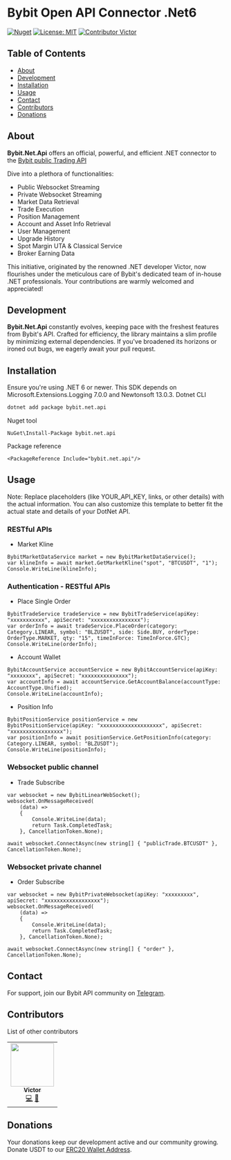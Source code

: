 ﻿# Bybit Open API Connector .Net6

[![Nuget](https://img.shields.io/nuget/v/bybit.net.api)](https://www.nuget.org/packages/bybit.net.api) [![License: MIT](https://img.shields.io/badge/License-MIT-yellow.svg)](https://github.com/wuhewuhe/bybit.net.api/blob/main/LICENSE) [![Contributor Victor](https://img.shields.io/badge/contributor-Victor-blue.svg)](https://github.com/wuhewuhe/bybit-java-api)

## Table of Contents

- [About](#about)
- [Development](#development)
- [Installation](#installation)
- [Usage](#usage)
- [Contact](#contact)
- [Contributors](#contributors)
- [Donations](#donations)

## About
**Bybit.Net.Api** offers an official, powerful, and efficient .NET connector to the  [Bybit public Trading API](https://bybit-exchange.github.io/docs/v5/intro)

Dive into a plethora of functionalities:
- Public Websocket Streaming
- Private Websocket Streaming
- Market Data Retrieval
- Trade Execution
- Position Management
- Account and Asset Info Retrieval
- User Management
- Upgrade History
- Spot Margin UTA & Classical Service
- Broker Earning Data

This initiative, originated by the renowned .NET developer Victor, now flourishes under the meticulous care of Bybit's dedicated team of in-house .NET professionals. 
Your contributions are warmly welcomed and appreciated!

## Development
**Bybit.Net.Api** constantly evolves, keeping pace with the freshest features from Bybit's API. Crafted for efficiency, the library maintains a slim profile by minimizing external dependencies. If you've broadened its horizons or ironed out bugs, we eagerly await your pull request.

## Installation
Ensure you're using .NET 6 or newer. This SDK depends on Microsoft.Extensions.Logging 7.0.0 and Newtonsoft 13.0.3.
Dotnet CLI
```bash
dotnet add package bybit.net.api
```

Nuget tool
```DotNet
NuGet\Install-Package bybit.net.api
```

Package reference
```DotNet
<PackageReference Include="bybit.net.api"/>
```
## Usage
Note: Replace placeholders (like YOUR_API_KEY, links, or other details) with the actual information. You can also customize this template to better fit the actual state and details of your DotNet API.
### RESTful APIs
- Market Kline
```DotNet
BybitMarketDataService market = new BybitMarketDataService();
var klineInfo = await market.GetMarketKline("spot", "BTCUSDT", "1");
Console.WriteLine(klineInfo);
```

### Authentication - RESTful APIs
- Place Single Order
```DotNet
BybitTradeService tradeService = new BybitTradeService(apiKey: "xxxxxxxxxxx", apiSecret: "xxxxxxxxxxxxxxxx");
var orderInfo = await tradeService.PlaceOrder(category: Category.LINEAR, symbol: "BLZUSDT", side: Side.BUY, orderType: OrderType.MARKET, qty: "15", timeInForce: TimeInForce.GTC);
Console.WriteLine(orderInfo);
```

- Account Wallet
```DotNet
BybitAccountService accountService = new BybitAccountService(apiKey: "xxxxxxxx", apiSecret: "xxxxxxxxxxxxxxx");
var accountInfo = await accountService.GetAccountBalance(accountType: AccountType.Unified);
Console.WriteLine(accountInfo);
```
- Position Info
```DotNet
BybitPositionService positionService = new BybitPositionService(apiKey: "xxxxxxxxxxxxxxxxxxxx", apiSecret: "xxxxxxxxxxxxxxxxx");
var positionInfo = await positionService.GetPositionInfo(category: Category.LINEAR, symbol: "BLZUSDT");
Console.WriteLine(positionInfo);
```

### Websocket public channel
- Trade Subscribe
```DotNet
var websocket = new BybitLinearWebSocket();
websocket.OnMessageReceived(
    (data) =>
    {
        Console.WriteLine(data);
        return Task.CompletedTask;
    }, CancellationToken.None);

await websocket.ConnectAsync(new string[] { "publicTrade.BTCUSDT" }, CancellationToken.None);
```

### Websocket private channel
- Order Subscribe
```DotNet
var websocket = new BybitPrivateWebsocket(apiKey: "xxxxxxxxx", apiSecret: "xxxxxxxxxxxxxxxxxx");
websocket.OnMessageReceived(
    (data) =>
    {
        Console.WriteLine(data);
        return Task.CompletedTask;
    }, CancellationToken.None);

await websocket.ConnectAsync(new string[] { "order" }, CancellationToken.None);
```

## Contact
For support, join our Bybit API community on [Telegram](https://t.me/Bybitapi).

## Contributors
List of other contributors
<table>
  <tr>
    <td align="center">
        <a href="https://github.com/wuhewuhe">
            <img src="https://avatars.githubusercontent.com/u/32245754?v=4" width="100px;" alt=""/>
            <br />
            <sub>   
                <b>Victor</b>
            </sub>
        </a>
        <br />
        <a href="https://github.com/wuhewuhe/bybit.net.api/commits?author=wuhewuhe" title="Code">💻</a>
        <a href="https://github.com/wuhewuhe/bybit.net.api/commits?author=wuhewuhe" title="Documentation">📖</a>
    </td>
  </tr>
</table>

## Donations
Your donations keep our development active and our community growing. Donate USDT to our [ERC20 Wallet Address](0x238bbb45af1254e2fd76564c9b56042c452f3d6e).

